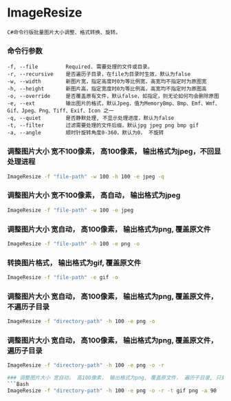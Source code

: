 # ImageResize
 
    C#命令行版批量图片大小调整、格式转换、旋转。

### 命令行参数

    -f, --file         Required. 需要处理的文件或目录。
    -r, --recursive    是否遍历子目录，在file为目录时生效，默认为false
    -w, --width        新图片宽，指定高度时0为等比例宽，高宽均不指定时为原图宽
    -h, --height       新图片高，指定宽度时0为等比例高，高宽均不指定时为原图高
    -o, --override     是否覆盖原有文件，默认false，如指定，则无论如何均会删除原图
    -e, --ext          输出图片的格式，默认Jpeg，值为MemoryBmp、Bmp、Emf、Wmf、Gif、Jpeg、Png、Tiff、Exif、Icon 之一
    -q, --quiet        是否静默处理, 不显示处理进度，默认为false
    -t, --filter       过滤需要处理的文件后缀，默认jpg jpeg png bmp gif
    -a, --angle        顺时针旋转角度0-360，默认为0， 不旋转

### 调整图片大小 宽不100像素， 高100像素， 输出格式为jpeg，不回显处理进程
```Bash
ImageResize -f "file-path" -w 100 -h 100 -e jpeg -q
```
### 调整图片大小 宽不100像素， 高自动， 输出格式为jpeg
```Bash
ImageResize -f "file-path" -w 100 -e jpeg
```
### 调整图片大小 宽自动， 高100像素， 输出格式为png, 覆盖原文件
```Bash
ImageResize -f "file-path" -h 100 -e png -o
```
### 转换图片格式， 输出格式为gif, 覆盖原文件
```Bash
ImageResize -f "file-path" -e gif -o
```
### 调整图片大小 宽自动， 高100像素， 输出格式为png, 覆盖原文件， 不遍历子目录
```Bash
ImageResize -f "directory-path" -h 100 -e png -o
```
### 调整图片大小 宽自动， 高100像素， 输出格式为png, 覆盖原文件， 遍历子目录
```Bash
ImageResize -f "directory-path" -h 100 -e png -o -r

### 调整图片大小 宽自动， 高100像素， 输出格式为png, 覆盖原文件， 遍历子目录, 只处理GIF和PNG文件， 图片旋转90度
```Bash
ImageResize -f "directory-path" -h 100 -e png -o -r -t gif png -a 90
```
